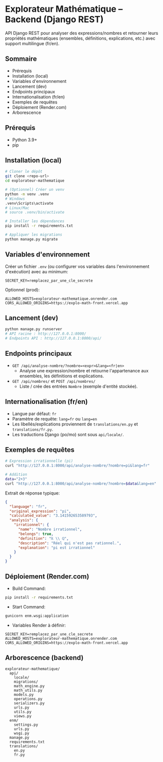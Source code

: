 # Explorateur Mathématique – Backend (Django REST)

API Django REST pour analyser des expressions/nombres et retourner leurs propriétés mathématiques (ensembles, définitions, explications, etc.) avec support multilingue (fr/en).

## Sommaire
- Prérequis
- Installation (local)
- Variables d'environnement
- Lancement (dev)
- Endpoints principaux
- Internationalisation (fr/en)
- Exemples de requêtes
- Déploiement (Render.com)
- Arborescence

## Prérequis
- Python 3.9+
- pip

## Installation (local)
```bash
# Cloner le dépôt
git clone <repo-url>
cd explorateur-mathematique

# (Optionnel) Créer un venv
python -m venv .venv
# Windows
.venv\Scripts\activate
# Linux/Mac
# source .venv/bin/activate

# Installer les dépendances
pip install -r requirements.txt

# Appliquer les migrations
python manage.py migrate
```

## Variables d'environnement
Créer un fichier `.env` (ou configurer vos variables dans l'environnement d'exécution) avec au minimum:
```
SECRET_KEY=remplacez_par_une_cle_secrete
```

Optionnel (prod):
```
ALLOWED_HOSTS=explorateur-mathematique.onrender.com
CORS_ALLOWED_ORIGINS=https://explo-math-front.vercel.app
```

## Lancement (dev)
```bash
python manage.py runserver
# API racine : http://127.0.0.1:8000/
# Endpoints API : http://127.0.0.1:8000/api/
```

## Endpoints principaux
- `GET /api/analyse-nombre/?nombre=<expr>&lang=<fr|en>`
  - Analyse une expression/nombre et retourne l'appartenance aux ensembles, les définitions et explications.
- `GET /api/nombres/` et `POST /api/nombres/`
  - Liste / crée des entrées `Nombre` (exemple d'entité stockée).

## Internationalisation (fr/en)
- Langue par défaut: `fr`
- Paramètre de requête: `lang=fr` ou `lang=en`
- Les libellés/explications proviennent de `translations/en.py` et `translations/fr.py`.
- Les traductions Django (po/mo) sont sous `api/locale/`.

## Exemples de requêtes
```bash
# Expression irrationnelle (pi)
curl "http://127.0.0.1:8000/api/analyse-nombre/?nombre=pi&lang=fr"

# Addition
data="2+3"
curl "http://127.0.0.1:8000/api/analyse-nombre/?nombre=$data&lang=en"
```

Extrait de réponse typique:
```json
{
  "language": "fr",
  "original_expression": "pi",
  "calculated_value": "3.141592653589793",
  "analysis": {
    "irrationnel": {
      "name": "Nombre irrationnel",
      "belongs": true,
      "definition": "ℝ \\ ℚ",
      "description": "Réel qui n'est pas rationnel.",
      "explanation": "pi est irrationnel"
    }
  }
}
```

## Déploiement (Render.com)
- Build Command:
```bash
pip install -r requirements.txt
```
- Start Command:
```bash
gunicorn enm.wsgi:application
```
- Variables Render à définir:
```
SECRET_KEY=remplacez_par_une_cle_secrete
ALLOWED_HOSTS=explorateur-mathematique.onrender.com
CORS_ALLOWED_ORIGINS=https://explo-math-front.vercel.app
```

## Arborescence (backend)
```
explorateur-mathematique/
  api/
    locale/
    migrations/
    math_engine.py
    math_utils.py
    models.py
    operations.py
    serializers.py
    urls.py
    utils.py
    views.py
  enm/
    settings.py
    urls.py
    wsgi.py
  manage.py
  requirements.txt
  translations/
    en.py
    fr.py
```
